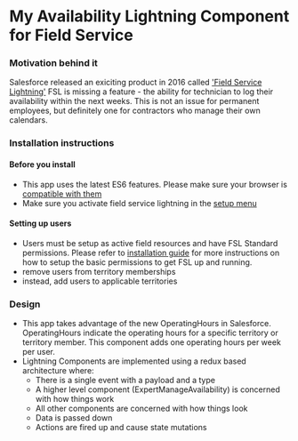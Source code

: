 # My Availability Lightning Component for Field Service

### Motivation behind it

Salesforce released an exiciting product in 2016 called ['Field Service Lightning'](https://www.salesforce.com/products/service-cloud/features/field-service-lightning/)
FSL is missing a feature - the ability for technician to log their availability within the next weeks. This is not an issue for permanent employees, but definitely one for contractors who manage their own calendars.

### Installation instructions

#### Before you install

* This app uses the latest ES6 features. Please make sure your browser is [compatible with them](https://kangax.github.io/compat-table/es6/)
* Make sure you activate field service lightning in the [setup menu](https://help.salesforce.com/articleView?id=fs_enable.htm)

#### Setting up users

* Users must be setup as active field resources and have FSL Standard permissions. Please refer to [installation guide](https://help.salesforce.com/articleView?id=fs_set_up.htm) for more instructions on how to setup the basic permissions to get FSL up and running.
* remove users from territory memberships
* instead, add users to applicable territories

### Design

- This app takes advantage of the new OperatingHours in Salesforce. OperatingHours indicate the operating hours for a specific territory or territory member. This component adds one operating hours per week per user.
- Lightning Components are implemented using a redux based architecture where:
    - There is a single event with a payload and a type
    - A higher level component (ExpertManageAvailability) is concerned with how things work
    - All other components are concerned with how things look
    - Data is passed down
    - Actions are fired up and cause state mutations
